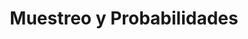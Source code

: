---
title: Muestreo y Probabilidades
name: cursoestadisticabasica
type: app
description: 
    es: Cálculo de Probabilidades básico y de distribuciones.
    en: Basic probability and distribution calculations.
platforms: android
price: free
version: 1.1.3
image: cursoestadisticabasica.png
playstore_url: https://play.google.com/store/apps/details?id=com.marcosmiranda.cursoestadisticabasica
---